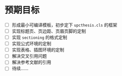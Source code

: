# 预期目标

- [ ] 形成最小可编译模板，初步定下 `upcthesis.cls` 的框架
- [ ] 实现标题页、页边距、页眉页脚的定制
- [ ] 实现 `sectioning` 的格式定制
- [ ] 实现公式环境的定制
- [ ] 实现表格、插图环境的定制
- [ ] 解决交叉引用问题
- [ ] 解决参考文献的引用
- [ ] 待续……